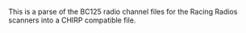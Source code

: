 This is a parse of the BC125 radio channel files for the Racing Radios scanners into a CHIRP compatible file.